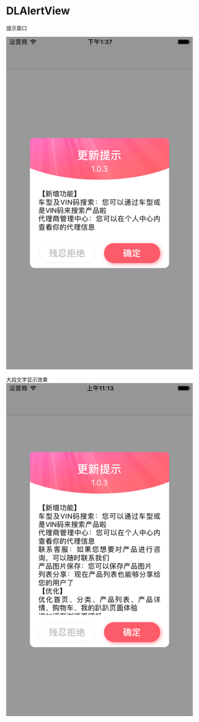 # DLAlertView
提示窗口

![image](https://raw.githubusercontent.com/ComputerNot/DLAlertView/master/screen/screen_short.png)

大段文字显示效果
![image](https://raw.githubusercontent.com/ComputerNot/DLAlertView/master/screen/screen_long.png)
